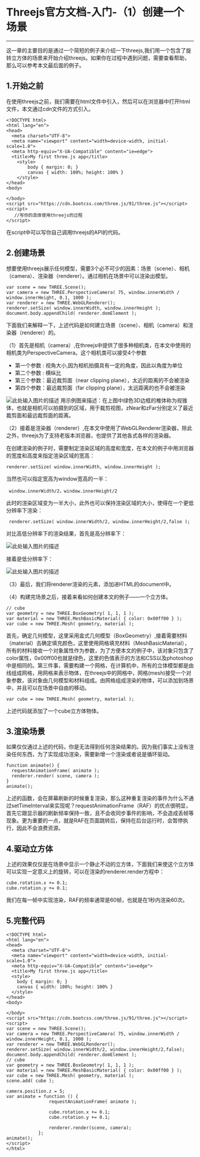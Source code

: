 # Threejs官方文档-入门-（1）创建一个场景

------

这一章的主要目的是通过一个简短的例子来介绍一下threejs,我们用一个包含了旋转立方体的场景来开始介绍threejs。如果你在过程中遇到问题，需要查看帮助，那么可以参考本文最后面的例子。


## 1.开始之前

在使用threejs之前，我们需要在html文件中引入，然后可以在浏览器中打开html文件，本文通过cdn文件的方式引入。

    <!DOCTYPE html>
    <html lang="en">
    <head>
      <meta charset="UTF-8">
      <meta name="viewport" content="width=device-width, initial-scale=1.0">
      <meta http-equiv="X-UA-Compatible" content="ie=edge">
      <title>My first three.js app</title>
    	<style>
    		body { margin: 0; }
    		canvas { width: 100%; height: 100% }
    	</style>
    </head>
    <body>

    </body>
    <script src="https://cdn.bootcss.com/three.js/91/three.js"></script>
    <script>
       //写你的具体使用threejs的过程
    </script>

在script中可以写你自己调用threejs的API的代码。

## 2.创建场景

想要使用threejs展示任何模型，需要3个必不可少的因素：场景（scene）、相机（camera）、渲染器（renderer）。通过相机在场景中可以渲染出模型。

    var scene = new THREE.Scene();
    var camera = new THREE.PerspectiveCamera( 75, window.innerWidth /     window.innerHeight, 0.1, 1000 );
    var renderer = new THREE.WebGLRenderer();
    renderer.setSize( window.innerWidth, window.innerHeight );
    document.body.appendChild( renderer.domElement );

下面我们来解释一下，上述代码是如何建立场景（scene）、相机（camera）和渲染器（renderer）的。

（1）首先是相机（camera）,在threejs中提供了很多种相机类，在本文中使用的相机类为PerspectiveCamera。这个相机类可以接受4个参数

 - 第一个参数 : 视角大小,因为相机拍摄具有一定的角度，因此以角度为单位
 - 第二个参数 : 横纵比
 - 第三个参数：最近裁剪面（near clipping plane），太近的距离的不会被渲染
 - 第四个参数：最远裁剪面（far clipping plane），太远距离的也不会被渲染
 
![此处输入图片的描述][1]
用示例图来描述：在上图中绿色3D边框的椎体称为视锥体，也就是相机可以拍摄到的区域，用于裁剪视图，zNear和zFar分别定义了最近裁剪面和最远裁剪面的距离。

（2）接着是渲染器（renderer）,在本文中使用了WebGLRenderer渲染器，除此之外，threejs为了支持老版本浏览器，也提供了其他各式各样的渲染器。

在创建渲染的例子时，需要制定渲染区域的高度和宽度，在本文的例子中用浏览器的宽度和高度来指定渲染区域的宽高：

    renderer.setSize( window.innerWidth, window.innerHeight );
    
当然也可以指定宽高为window宽高的一半：

     window.innerWidth/2，window.innerHeight/2

此时的渲染区域变为一半大小，此外也可以保持渲染区域的大小，使得在一个更低分辨率下渲染：

     renderer.setSize( window.innerWidth/2, window.innerHeight/2,false );

对比高低分辨率下的渲染结果，首先是高分辨率下：

![此处输入图片的描述][2]

接着是低分辨率下：

![此处输入图片的描述][3]

（3）最后，我们将renderer渲染的元素，添加进HTML的document中。

（4）构建完场景之后，接着来看如何创建本文的例子——一个立方体。

    // cube
    var geometry = new THREE.BoxGeometry( 1, 1, 1 );
    var material = new THREE.MeshBasicMaterial( { color: 0x00ff00 } );
    var cube = new THREE.Mesh( geometry, material );

首先，确定几何模型，这里采用盒式几何模型（BoxGeometry）,接着需要材料（material）去确定填充颜色，这里使用网格填充材料（MeshBasicMaterial），所有的材料接收一个对象属性作为参数，为了方便本文的例子中，该对象只包含了color属性，0x00ff00也就是绿色，这里的色值表示的方法和CSS以及photoshop中是相同的。第三件事，需要构建一个网格，在计算机中，所有的立体模型都是由线组成网格，用网格来表示物体，在threejs中的网格中，网格(mesh)接受一个对象参数，该对象由几何模型和材料组成。由网格组成渲染的物体，可以添加到场景中，并且可以在场景中自由的移动。

    var cube = new THREE.Mesh( geometry, material );

上述代码就添加了一个cube立方体物体。

## 3.渲染场景

如果仅仅通过上述的代码，你是无法得到任何渲染结果的。因为我们事实上没有渲染任何东西，为了实现成功渲染，需要新增一个渲染或者说是循环驱动。

    function animate() {
      requestAnimationFrame( animate );
      renderer.render( scene, camera );
    }
    animate();
上述的函数，会在屏幕刷新的时候重复渲染，那么这种重复渲染的事件为什么不通过setTimeInterval来实现呢？requestAnimationFrame（RAF）的优点很明显，首先它跟显示器的刷新频率保持一致，且不会收同步事件的影响，不会造成丢帧等现象。更为重要的一点，就是RAF在页面跳转后，保持在后台运行时，会暂停执行，因此不会浪费资源。

## 4.驱动立方体

上述的效果仅仅是在场景中显示一个静止不动的立方体，下面我们来使这个立方体可以实现一定意义上的旋转，可以在渲染的renderer.render方程中：

    cube.rotation.x += 0.1;
    cube.rotation.y += 0.1;

我们在每一帧中实现渲染，RAF的频率通常是60帧，也就是在1秒内渲染60次。

## 5.完整代码

    <!DOCTYPE html>
    <html lang="en">
    <head>
      <meta charset="UTF-8">
      <meta name="viewport" content="width=device-width, initial-scale=1.0">
      <meta http-equiv="X-UA-Compatible" content="ie=edge">
      <title>My first three.js app</title>
      <style>
    	body { margin: 0; }
    	canvas { width: 100%; height: 100% }
      </style>
    </head>
    <body>
    
    </body>
    <script src="https://cdn.bootcss.com/three.js/91/three.js"></script>
    <script>
    var scene = new THREE.Scene();
    var camera = new THREE.PerspectiveCamera( 75, window.innerWidth / window.innerHeight, 0.1, 1000 );
    var renderer = new THREE.WebGLRenderer();
    renderer.setSize( window.innerWidth/2, window.innerHeight/2,false);
    document.body.appendChild( renderer.domElement );
    // cube
    var geometry = new THREE.BoxGeometry( 1, 1, 1 );
    var material = new THREE.MeshBasicMaterial( { color: 0x00ff00 } );
    var cube = new THREE.Mesh( geometry, material );
    scene.add( cube );
    
    camera.position.z = 5;
    var animate = function () {
    				requestAnimationFrame( animate );
    
    				cube.rotation.x += 0.1;
    				cube.rotation.y += 0.1;
    
    				renderer.render(scene, camera);
    			};
    animate();
    </script>
    </html>


  [1]: https://github.com/forthealllight/learn-threejs/blob/master/images/demo1-1.png
  [2]: https://github.com/forthealllight/learn-threejs/blob/master/images/demo1-2.gif
  [3]: https://github.com/forthealllight/learn-threejs/blob/master/images/demo1-3.gif
